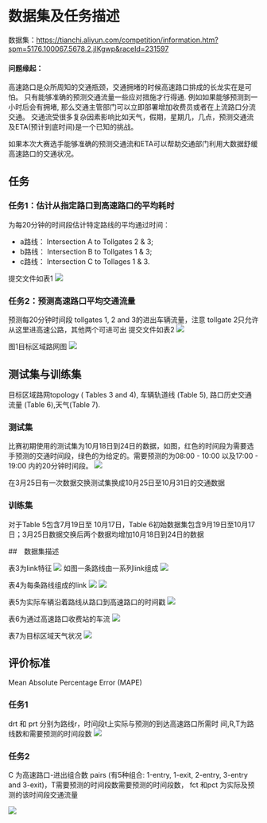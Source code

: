 
# 数据集及任务描述

数据集：https://tianchi.aliyun.com/competition/information.htm?spm=5176.100067.5678.2.jIKgwp&raceId=231597

#### 问题缘起：

高速路口是众所周知的交通瓶颈，交通拥堵的时候高速路口排成的长龙实在是可怕。
 只有能够准确的预测交通流量一些应对措施才行得通. 例如如果能够预测到一小时后会有拥堵, 那么交通主管部门可以立即部署增加收费员或者在上流路口分流交通。
 交通流受很多复杂因素影响比如天气，假期，星期几，几点，预测交通流及ETA(预计到底时间)是一个已知的挑战。

 如果本次大赛选手能够准确的预测交通流和ETA可以帮助交通部门利用大数据舒缓高速路口的交通状况。
## 任务

### 任务1：估计从指定路口到高速路口的平均耗时
为每20分钟的时间段估计特定路线的平均通过时间：
* a路线： Intersection A to Tollgates 2 & 3;
* b路线： Intersection B to Tollgates 1 & 3;
* c路线： Intersection C to Tollages 1 & 3.

提交文件如表1
![](src/t1.png)

### 任务2：预测高速路口平均交通流量

预测每20分钟时间段 tollgates 1, 2 and 3的进出车辆流量，注意 tollgate 2只允许从这里进高速公路，其他两个可进可出
提交文件如表2
![](src/t2.png)

图1目标区域路网图
![](src/f1.png)

## 测试集与训练集

目标区域路网topology ( Tables 3 and 4), 车辆轨道线 (Table 5), 路口历史交通流量 (Table 6),天气(Table 7).  


### 测试集

比赛初期使用的测试集为10月18日到24日的数据，如图，红色的时间段为需要选手预测的交通时间段，绿色的为给定的。需要预测的为08:00 - 10:00 以及17:00 - 19:00 内的20分钟时间段。
![](src/f2.png)

在3月25日有一次数据交换测试集换成10月25日至10月31日的交通数据

### 训练集

对于Table 5包含7月19日至 10月17日，Table 6初始数据集包含9月19日至10月17日；3月25日数据交换后两个数据均增加10月18日到24日的数据

##　数据集描述

表3为link特征
![](src/t3.png)
如图一条路线由一系列link组成
![](src/f3.png)

表4为每条路线组成的link
![](src/t4.png)
![](src/f4.png)

表5为实际车辆沿着路线从路口到高速路口的时间戳
![](src/t5.png)

表6为通过高速路口收费站的车流
![](src/t6.png)

表7为目标区域天气状况
![](src/t7.png)

## 评价标准
Mean Absolute Percentage Error (MAPE)
### 任务1

drt 和 prt 分别为路线r，时间段t上实际与预测的到达高速路口所需时
间,R,T为路线数和需要预测的时间段数
![](src/e1.png)

### 任务2

C 为高速路口-进出组合数 pairs (有5种组合: 1-entry, 1-exit, 2-entry, 3-entry and 3-exit)，T需要预测的时间段数需要预测的时间段数， fct 和pct 为实际及预测的该时间段交通流量

![](src/e2.png)
